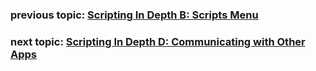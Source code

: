 ### previous topic: [Scripting In Depth B: Scripts Menu](docs/ScriptsMenu.md)

### next topic: [Scripting In Depth D: Communicating with Other Apps](docs/ScriptingOtherApps.md)
